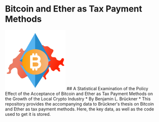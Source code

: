 # Bitcoin and Ether as Tax Payment Methods
<img src="https://github.com/BenNorsk/Bitcoin-and-Ether-as-Tax-Payment-Methods/raw/main/Bachelor%20Bitcoin%20Logo.png" alt="Your Image Description" width="200">
## A Statistical Examination of the Policy Effect of the Acceptance of Bitcoin and Ether as Tax Payment Methods on the Growth of the Local Crypto Industry
* By Benjamin L. Brückner *
This repository provides the accompanying data to Brückner's thesis on Bitcoin and Ether as tax payment methods. Here, the key data, as well as the code used to get it is stored.
